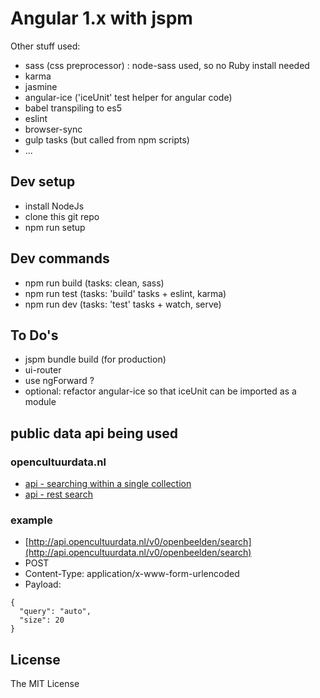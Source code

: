 # Angular 1.x with jspm

Other stuff used:
* sass (css preprocessor) : node-sass used, so no Ruby install needed 
* karma
* jasmine
* angular-ice ('iceUnit' test helper for angular code)
* babel transpiling to es5
* eslint
* browser-sync
* gulp tasks (but called from npm scripts)
* ...

## Dev setup

* install NodeJs
* clone this git repo
* npm run setup

## Dev commands

* npm run build (tasks: clean, sass)
* npm run test (tasks: 'build' tasks + eslint, karma)
* npm run dev (tasks: 'test' tasks + watch, serve)

## To Do's

* jspm bundle build (for production)
* ui-router
* use ngForward ?
* optional: refactor angular-ice so that iceUnit can be imported as a module

## public data api being used

### opencultuurdata.nl

* [api - searching within a single collection](http://docs.opencultuurdata.nl/user/api.html#searching-within-a-single-collection)
* [api - rest search](http://docs.opencultuurdata.nl/user/api.html#rest-search)

### example

* [http://api.opencultuurdata.nl/v0/openbeelden/search](http://api.opencultuurdata.nl/v0/openbeelden/search)
* POST
* Content-Type: application/x-www-form-urlencoded
* Payload:
```shell
{
  "query": "auto",
  "size": 20
}
```

## License

The MIT License